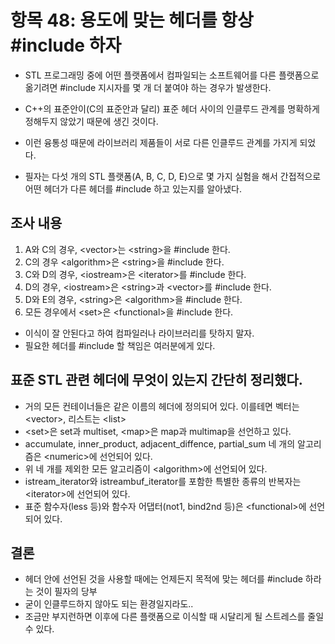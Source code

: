 # 항목 48: 용도에 맞는 헤더를 항상 #include 하자

* STL 프로그래밍 중에 어떤 플랫폼에서 컴파일되는 소프트웨어를 다른 플랫폼으로 옮기려면 #include 지시자를 몇 개 더 붙여야 하는 경우가 발생한다.
* C++의 표준안이(C의 표준안과 달리) 표준 헤더 사이의 인클루드 관계를 명확하게 정해두지 않았기 때문에 생긴 것이다.
* 이런 융통성 때문에 라이브러리 제품들이 서로 다른 인클루드 관계를 가지게 되었다.

* 필자는 다섯 개의 STL 플랫폼(A, B, C, D, E)으로 몇 가지 실험을 해서 간접적으로 어떤 헤더가 다른 헤더를 #include 하고 있는지를 알아냈다.

## 조사 내용

1. A와 C의 경우, \<vector>는 \<string>을 #include 한다.
2. C의 경우 \<algorithm>은 \<string>을 #include 한다.
3. C와 D의 경우, \<iostream>은 \<iterator>를 #include 한다.
4. D의 경우, \<iostream>은 \<string>과 \<vector>를 #include 한다.
5. D와 E의 경우, \<string>은 \<algorithm>을 #include 한다.
6. 모든 경우에서 \<set>은 \<functional>을 #include 한다.

* 이식이 잘 안된다고 하여 컴파일러나 라이브러리를 탓하지 말자.
* 필요한 헤더를 #include 할 책임은 여러분에게 있다.

## 표준 STL 관련 헤더에 무엇이 있는지 간단히 정리했다.

* 거의 모든 컨테이너들은 같은 이름의 헤더에 정의되어 있다. 이를테면 벡터는 \<vector>, 리스트는 \<list>
* \<set>은 set과 multiset, \<map>은 map과 multimap을 선언하고 있다.
* accumulate, inner_product, adjacent_diffence, partial_sum 네 개의 알고리즘은 \<numeric>에 선언되어 있다.
* 위 네 개를 제외한 모든 알고리즘이 \<algorithm>에 선언되어 있다.
* istream_iterator와 istreambuf_iterator를 포함한 특별한 종류의 반복자는 \<iterator>에 선언되어 있다.
* 표준 함수자(less<T> 등)와 함수자 어댑터(not1, bind2nd 등)은 \<functional>에 선언되어 있다.

## 결론

* 헤더 안에 선언된 것을 사용할 때에는 언제든지 목적에 맞는 헤더를 #include 하라는 것이 필자의 당부
* 굳이 인클루드하지 않아도 되는 환경일지라도..
* 조금만 부지런하면 이후에 다른 플랫폼으로 이식할 때 시달리게 될 스트레스를 줄일 수 있다.